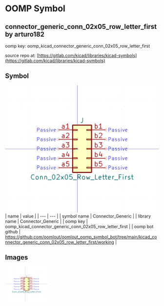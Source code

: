 # OOMP Symbol  
## connector_generic_conn_02x05_row_letter_first  by arturo182  
  
oomp key: oomp_kicad_connector_generic_conn_02x05_row_letter_first  
  
source repo at: [https://gitlab.com/kicad/libraries/kicad-symbols](https://gitlab.com/kicad/libraries/kicad-symbols)  
## Symbol  
  
[![working.png](working_600.png)](working.png)  
| name | value | 
| --- | --- | 
| symbol name | Connector_Generic | 
| library name | Connector_Generic | 
| oomp key | oomp_kicad_connector_generic_conn_02x05_row_letter_first | 
| oomp bot github | https://github.com/oomlout/oomlout_oomp_symbol_bot/tree/main/kicad_connector_generic_conn_02x05_row_letter_first/working | 
## Images  
  
[![working.png](working_140.png)](working.png)  
